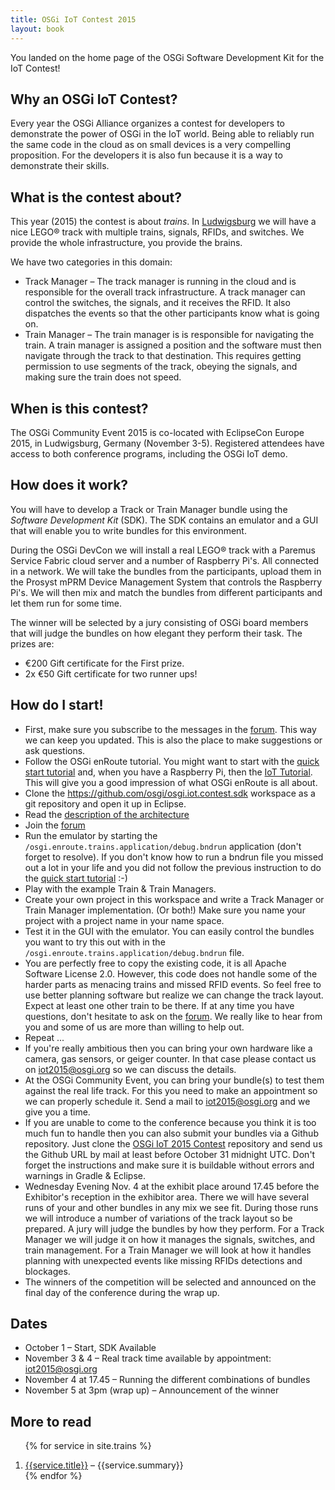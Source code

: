 ```yaml
---
title: OSGi IoT Contest 2015
layout: book
---
```


You landed on the home page of the OSGi Software Development Kit for the IoT Contest! 

## Why an OSGi IoT Contest?

Every year the OSGi Alliance organizes a contest for developers to demonstrate the power of OSGi in the IoT world. Being able to reliably run the same code in the cloud as on small devices is a very compelling proposition. For the developers it is also fun because it is a way to demonstrate their skills.

## What is the contest about?

This year (2015) the contest is about _trains_. In [Ludwigsburg][ce] we will have a nice LEGO® track with multiple trains, signals, RFIDs, and switches. We provide the whole infrastructure, you provide the brains.  

We have two categories in this domain:

* Track Manager – The track manager is running in the cloud and is responsible for the overall track infrastructure. A track manager can control the switches, the signals, and it receives the RFID. It also dispatches the events so that the other participants know what is going on.
* Train Manager – The train manager is is responsible for navigating the train. A train manager is assigned a position and the software must then navigate through the track to that destination. This requires getting permission to use segments of the track, obeying the signals, and making sure the train does not speed.

## When is this contest?

The OSGi Community Event 2015 is co-located with EclipseCon Europe 2015, in Ludwigsburg, Germany (November 3-5). Registered attendees have access to both conference programs, including the OSGi IoT demo.

## How does it work?

You will have to develop a Track or Train Manager bundle using the _Software Development Kit_ (SDK). The SDK contains an emulator and a GUI that will enable you to write bundles for this environment. 

During the OSGi DevCon we will install a real LEGO® track with a Paremus Service Fabric cloud server and a number of Raspberry Pi's. All connected in a network. We will take the bundles from the participants, upload them in the Prosyst mPRM Device Management System that controls the Raspberry Pi's. We will then mix and match the bundles from different participants and let them run for some time. 

The winner will be selected by a jury consisting of OSGi board members that will judge the bundles on how elegant they perform their task. The prizes are:

* €200 Gift certificate for the First prize.
* 2x €50 Gift certificate for two runner ups!

## How do I start!

* First, make sure you subscribe to the messages in the [forum](forum.html). This way we can keep you updated. This is also the place to make suggestions or ask questions. 
* Follow the OSGi enRoute tutorial. You might want to start with the [quick start tutorial][qs] and, when you have a Raspberry Pi, then the [IoT Tutorial][iot]. This will give you a good impression of what OSGi enRoute is all about.
* Clone the https://github.com/osgi/osgi.iot.contest.sdk workspace as a git repository and open it up in Eclipse.
* Read the [description of the architecture](/trains/200-architecture.html)
* Join the [forum](/trains/900-forum.html)
* Run the emulator by starting the `/osgi.enroute.trains.application/debug.bndrun` application (don't forget to resolve). If you don't know how to run a bndrun file you missed out a lot in your life and you did not follow the previous instruction to do the [quick start tutorial][qs] :-)
* Play with the example Train & Train Managers. 
* Create your own project in this workspace and write a Track Manager or Train Manager implementation. (Or both!) Make sure you name your project with a project name in your name space.
* Test it in the GUI with the emulator. You can easily control the bundles you want to try this out with in the `/osgi.enroute.trains.application/debug.bndrun` file.
* You are perfectly free to copy the existing code, it is all Apache Software License 2.0. However, this code does not handle some of the harder parts as menacing trains and missed RFID events. So feel free to use better planning software but realize we can change the track layout. Expect at least one other train to be there. If at any time you have questions, don't hesitate to ask on the [forum](/trains/900-forum.html). We really like to hear from you and some of us are more than willing to help out.
* Repeat ...
* If you're really ambitious then you can bring your own hardware like a camera, gas sensors, or geiger counter. In that case please contact us on [iot2015@osgi.org](mailto:iot2015@osgi.org) so we can discuss the details.
* At the OSGi Community Event, you can bring your bundle(s) to test them against the real life track. For this you need to make an appointment so we can properly schedule it. Send a mail to [iot2015@osgi.org](mailto:iot2015@osgi.org) and we give you a time.
* If you are unable to come to the conference because you think it is too much fun to handle then you can also submit your bundles via a Github repository. Just clone the [OSGi IoT 2015 Contest][repo] repository and send us the Github URL by mail at least before October 31 midnight UTC. Don't forget the instructions and make sure it is buildable without errors and warnings in Gradle & Eclipse. 
* Wednesday Evening Nov. 4 at the exhibit place around 17.45 before the Exhibitor's reception in the exhibitor area. There we will have several runs of your and other bundles in any mix we see fit. During those runs we will introduce a number of variations of the track layout so be prepared. A jury will judge the bundles by how they perform. For a Track Manager we will judge it on how it manages the signals, switches, and train management. For a Train Manager we will look at how it handles planning with unexpected events like missing RFIDs detections and blockages.
* The winners of the competition will be selected and announced on the final day of the conference during the wrap up.

## Dates

* October 1 – Start, SDK Available
* November 3 & 4 – Real track time available by appointment: [iot2015@osgi.org](mailto:iot2015@osgi.org)
* November 4 at 17.45 – Running the different combinations of bundles
* November 5 at 3pm (wrap up) – Announcement of the winner 

## More to read

<div>
<ol>

{% for service in site.trains %}<li><a href="{{service.url}}">{{service.title}}</a> – {{service.summary}}</li>
{% endfor %}

</ol>
</div>

[ce]: https://www.eclipsecon.org/europe2015/
[iot]: /book/500-tutorial-iot.html
[qs]: /200-quick-start.html
[repo]: https://github.com/osgi/osgi.iot.contest.sdk
